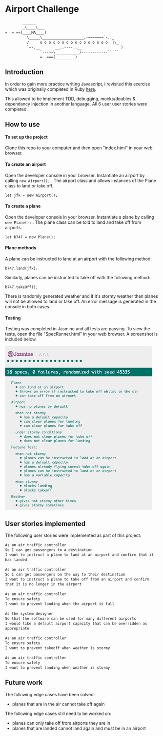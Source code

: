 # Airport Challenge


```
        ______
        _\____\___
=  = ==(____MA____)
          \_____\___________________,-~~~~~~~`-.._
          /     o o o o o o o o o o o o o o o o  |\_
          `~-.__       __..----..__                  )
                `---~~\___________/------------`````
                =  ===(_________)

```
## Introduction

In order to gain more practice writing Javascript, i revisited this exercise which was originally completed in Ruby [here](https://github.com/ArifEbrahim/airport_challenge).

This allowed to be implement TDD, debugging, mocks/doubles & dependancy injection in another language. All 6 user user stories were completed.

## How to use

#### To set up the project

Clone this repo to your computer and then open "index.html" in your web browser.

#### To create an airport

Open the developer console in your browser. Instantiate an airport by calling `new Airport();` . The airport class and allows instances of the Plane class to land or take off.

```
let jfk = new Airport();
```

#### To create a plane

Open the developer console in your browser. Instantiate a plane by calling `new Plane();` . The plane class can be told to land and take off from airports.

```
let b747 = new Plane();
```

#### Plane methods

A plane can be instructed to land at an airport with the following method:

```
b747.land(jfk);
```

Similarly, planes can be instructed to take off with the following method:

```
b747.takeOff();
```

There is randomly generated weather and if it's stormy weather then planes will not be allowed to land or take off. An error message is generated in the console in both cases.

#### Testing

Testing was completed in Jasmine and all tests are passing. To view the tests, open the file "SpecRunner.html" in your web browser. A screenshot is included below.

![tests](./images/tests.png)

## User stories implemented

The following user stories were implemented as part of this project:

```
As an air traffic controller 
So I can get passengers to a destination 
I want to instruct a plane to land at an airport and confirm that it has landed

As an air traffic controller 
So I can get passengers on the way to their destination 
I want to instruct a plane to take off from an airport and confirm that it is no longer in the airport

As an air traffic controller 
To ensure safety 
I want to prevent landing when the airport is full 

As the system designer
So that the software can be used for many different airports
I would like a default airport capacity that can be overridden as appropriate

As an air traffic controller 
To ensure safety 
I want to prevent takeoff when weather is stormy 

As an air traffic controller 
To ensure safety 
I want to prevent landing when weather is stormy 
```

## Future work

The following edge cases have been solved:
- planes that are in the air cannot take off again

The following edge cases still need to be worked on:
- planes can only take off from airports they are in
- planes that are landed cannot land again and must be in an airport
